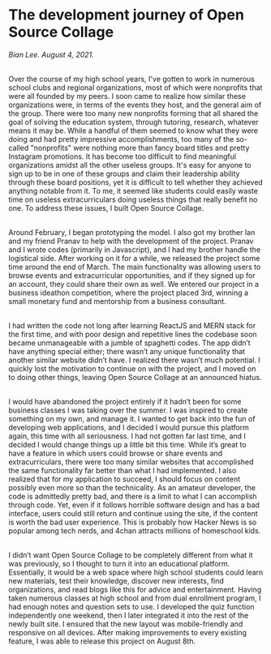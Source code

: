 <h1>The development journey of Open Source Collage</h1>

<div style="margin-top:12px;"><i>Bian Lee. August 4, 2021.</i></div>

<!-- <br/><img src="../images/ss2.png"/> -->

<br/>Over the course of my high school years, I've gotten to work in numerous school clubs and regional organizations, most of which were nonprofits that were all founded by my peers. I soon came to realize how similar these organizations were, in terms of the events they host, and the general aim of the group. There were too many new nonprofits forming that all shared the goal of solving the education system, through tutoring, research, whatever means it may be. While a handful of them seemed to know what they were doing and had pretty impressive accomplishments, too many of the so-called "nonprofits" were nothing more than fancy board titles and pretty Instagram promotions. It has become too difficult to find meaningful organizations amidst all the other useless groups. It's easy for anyone to sign up to be in one of these groups and claim their leadership ability through these board positions, yet it is difficult to tell whether they achieved anything notable from it. To me, it seemed like students could easily waste time on useless extracurriculars doing useless things that really benefit no one. To address these issues, I built Open Source Collage.

<br/>Around February, I began prototyping the model. I also got my brother Ian and my friend Pranav to help with the development of the project. Pranav and I wrote codes (primarily in Javascript), and I had my brother handle the logistical side. After working on it for a while, we released the project some time around the end of March. The main functionality was allowing users to browse events and extracurricular opportunities, and if they signed up for an account, they could share their own as well. We entered our project in a business ideathon competition, where the project placed 3rd, winning a small monetary fund and mentorship from a business consultant.

<br/>I had written the code not long after learning ReactJS and MERN stack for the first time, and with poor design and repetitive lines the codebase soon became unmanageable with a jumble of spaghetti codes. The app didn’t have anything special either; there wasn’t any unique functionality that another similar website didn’t have. I realized there wasn’t much potential. I quickly lost the motivation to continue on with the project, and I moved on to doing other things, leaving Open Source Collage at an announced hiatus.

<br/>I would have abandoned the project entirely if it hadn’t been for some business classes I was taking over the summer. I was inspired to create something on my own, and manage it. I wanted to get back into the fun of developing web applications, and I decided I would pursue this platform again, this time with all seriousness. I had not gotten far last time, and I decided I would change things up a little bit this time. While it’s great to have a feature in which users could browse or share events and extracurriculars, there were too many similar websites that accomplished the same functionality far better than what I had implemented. I also realized that for my application to succeed, I should focus on content possibly even more so than the technicality. As an amateur developer, the code is admittedly pretty bad, and there is a limit to what I can accomplish through code. Yet, even if it follows horrible software design and has a bad interface, users could still return and continue using the site, if the content is worth the bad user experience. This is probably how Hacker News is so popular among tech nerds, and 4chan attracts millions of homeschool kids.

<br/>I didn’t want Open Source Collage to be completely different from what it was previously, so I thought to turn it into an educational platform. Essentially, it would be a web space where high school students could learn new materials, test their knowledge, discover new interests, find organizations, and read blogs like this for advice and entertainment. Having taken numerous classes at high school and from dual enrollment program, I had enough notes and question sets to use. I developed the quiz function independently one weekend, then I later integrated it into the rest of the newly built site. I ensured that the new layout was mobile-friendly and responsive on all devices. After making improvements to every existing feature, I was able to release this project on August 8th.
